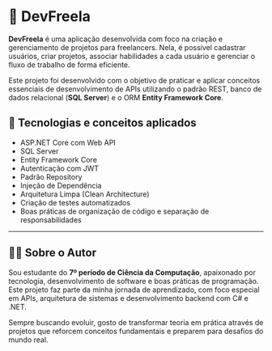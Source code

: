 # 📌 DevFreela

**DevFreela** é uma aplicação desenvolvida com foco na criação e gerenciamento de projetos para freelancers. Nela, é possível cadastrar usuários, criar projetos, associar habilidades a cada usuário e gerenciar o fluxo de trabalho de forma eficiente.

Este projeto foi desenvolvido com o objetivo de praticar e aplicar conceitos essenciais de desenvolvimento de APIs utilizando o padrão REST, banco de dados relacional (**SQL Server**) e o ORM **Entity Framework Core**.

## 🔧 Tecnologias e conceitos aplicados

- ASP.NET Core com Web API
- SQL Server
- Entity Framework Core
- Autenticação com JWT
- Padrão Repository
- Injeção de Dependência
- Arquitetura Limpa (Clean Architecture)
- Criação de testes automatizados
- Boas práticas de organização de código e separação de responsabilidades

---

## 👨‍💻 Sobre o Autor

Sou estudante do **7º período de Ciência da Computação**, apaixonado por tecnologia, desenvolvimento de software e boas práticas de programação. Este projeto faz parte da minha jornada de aprendizado, com foco especial em APIs, arquitetura de sistemas e desenvolvimento backend com C# e .NET.

Sempre buscando evoluir, gosto de transformar teoria em prática através de projetos que reforcem conceitos fundamentais e preparem para desafios do mundo real.
